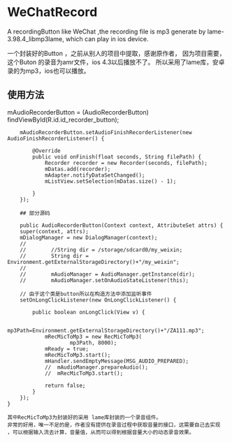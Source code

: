 # WeChatRecord
A recordingButton  like WeChat ,the recording file is mp3 generate by lame-3.98.4_libmp3lame, which can play in ios device.

一个封装好的Button ，之前从别人的项目中提取，感谢原作者，
因为项目需要，这个Buton 的录音为amr文件，ios 4.3以后播放不了。
所以采用了lame库，安卓录的为mp3，ios也可以播放。

##  使用方法

 mAudioRecorderButton = (AudioRecorderButton) findViewById(R.id.id_recorder_button);
        
        mAudioRecorderButton.setAudioFinishRecorderListener(new AudioFinishRecorderListener() {
			
			@Override
			public void onFinish(float seconds, String filePath) {
				Recorder recorder = new Recorder(seconds, filePath);
				mDatas.add(recorder);
				mAdapter.notifyDataSetChanged();
				mListView.setSelection(mDatas.size() - 1);
				
			}
		});
		
		## 部分源码
		
		public AudioRecorderButton(Context context, AttributeSet attrs) {
		super(context, attrs);
		mDialogManager = new DialogManager(context);
		// 
		//        //String dir = /storage/sdcard0/my_weixin;
		//        String dir = Environment.getExternalStorageDirectory()+"/my_weixin";
		//       
		//        mAudioManager = AudioManager.getInstance(dir);
		//        mAudioManager.setOnAudioStateListener(this);

		// 由于这个类是button所以在构造方法中添加监听事件
		setOnLongClickListener(new OnLongClickListener() {

			public boolean onLongClick(View v) {

				mp3Path=Environment.getExternalStorageDirectory()+"/ZA111.mp3";
				mRecMicToMp3 = new RecMicToMp3(
						mp3Path, 8000);
				mReady = true;
				mRecMicToMp3.start();
				mHandler.sendEmptyMessage(MSG_AUDIO_PREPARED);
				//  mAudioManager.prepareAudio();
				//  mRecMicToMp3.start();

				return false;
			}
		});
	}
	
	其中RecMicToMp3为封装好的采用 lame库封装的一个录音组件。
	非常的好用，唯一不足的是，作者没有提供在录音过程中获取音量的接口，这需要自己去实现
	，可以根据输入流去计算，音量值，从而可以得到根据音量大小的动态录音效果。


